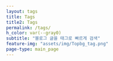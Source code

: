 ```yaml
---
layout: tags
title: Tags
title2: Tags
permalink: /tags/
h_color: var(--gray0)
subtitle: "블로그 글을 태그로 빠르게 검색"
feature-img: "assets/img/Topbg_tag.png"
page-type: main_page
---
```

